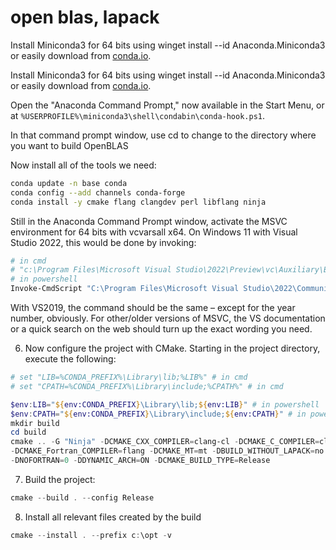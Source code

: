 # open blas, lapack

Install Miniconda3 for 64 bits using winget install --id Anaconda.Miniconda3 or easily download from [conda.io](https://docs.conda.io/en/latest/miniconda.html).

Install Miniconda3 for 64 bits using winget install --id Anaconda.Miniconda3 or easily download from [conda.io](https://docs.conda.io/en/latest/miniconda.html).

Open the "Anaconda Command Prompt," now available in the Start Menu, or at `%USERPROFILE%\miniconda3\shell\condabin\conda-hook.ps1`.

In that command prompt window, use cd to change to the directory where you want to build OpenBLAS

Now install all of the tools we need:

```bash
conda update -n base conda
conda config --add channels conda-forge
conda install -y cmake flang clangdev perl libflang ninja
```

Still in the Anaconda Command Prompt window, activate the MSVC environment for 64 bits
with vcvarsall x64. On Windows 11 with Visual Studio 2022, this would be done by invoking:

```bash
# in cmd
# "c:\Program Files\Microsoft Visual Studio\2022\Preview\vc\Auxiliary\Build\vcvars64.bat"
# in powershell
Invoke-CmdScript "C:\Program Files\Microsoft Visual Studio\2022\Community\VC\Auxiliary\Build\vcvarsall.bat" x64
```

With VS2019, the command should be the same – except for the year number, obviously.
For other/older versions of MSVC, the VS documentation or a quick search on the web should turn up the exact wording you need.

6. Now configure the project with CMake. Starting in the project directory, execute the following:

```powershell
# set "LIB=%CONDA_PREFIX%\Library\lib;%LIB%" # in cmd
# set "CPATH=%CONDA_PREFIX%\Library\include;%CPATH%" # in cmd

$env:LIB="${env:CONDA_PREFIX}\Library\lib;${env:LIB}" # in powershell
$env:CPATH="${env:CONDA_PREFIX}\Library\include;${env:CPATH}" # in powershell
mkdir build
cd build
cmake .. -G "Ninja" -DCMAKE_CXX_COMPILER=clang-cl -DCMAKE_C_COMPILER=clang-cl \
-DCMAKE_Fortran_COMPILER=flang -DCMAKE_MT=mt -DBUILD_WITHOUT_LAPACK=no \
-DNOFORTRAN=0 -DDYNAMIC_ARCH=ON -DCMAKE_BUILD_TYPE=Release
```

7. Build the project:

```powershell
cmake --build . --config Release
```

8. Install all relevant files created by the build

```powershell
cmake --install . --prefix c:\opt -v
```
